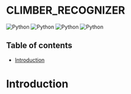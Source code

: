 # CLIMBER_RECOGNIZER


<div>
     <img src="https://img.shields.io/badge/python-3670A0?style=flat&logo=python&logoColor=ffdd54" alt="Python"/>
     <img src="https://img.shields.io/badge/opencv-3670A0?style=flat&logo=opencv" alt="Python"/>
     <img src="https://img.shields.io/badge/numpy-3670A0?style=flat&logo=numpy" alt="Python"/>
     <img src="https://img.shields.io/badge/tk-3670A0?style=flat&logo=tk" alt="Python"/>
</div>



## Table of contents

-   [Introduction](#introduction)



# Introduction
